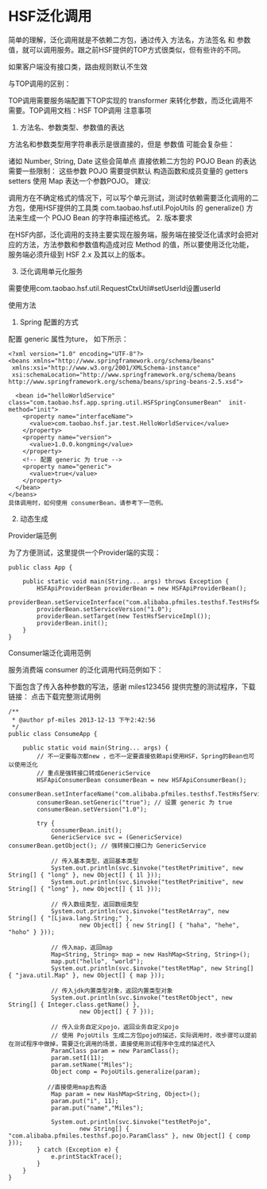 # HSF泛化调用

简单的理解，泛化调用就是不依赖二方包，通过传入 方法名，方法签名 和 参数值，就可以调用服务。跟之前HSF提供的TOP方式很类似，但有些许的不同。

如果客户端没有接口类，路由规则默认不生效

与TOP调用的区别：

TOP调用需要服务端配置下TOP实现的 transformer 来转化参数，而泛化调用不需要。TOP调用文档：HSF TOP调用
注意事项

1. 方法名、参数类型、参数值的表达

方法名和参数类型用字符串表示是很直接的，但是 参数值 可能会复杂些：

诸如 Number, String, Date 这些会简单点
直接依赖二方包的 POJO Bean 的表达需要一些限制：
这些参数 POJO 需要提供默认 构造函数和成员变量的 getters setters
使用 Map 表达一个参数POJO。
建议:

调用方在不确定格式的情况下，可以写个单元测试，测试时依赖需要泛化调用的二方包，使用HSF提供的工具类 com.taobao.hsf.util.PojoUtils 的 generalize() 方法来生成一个 POJO Bean 的字符串描述格式。
2. 版本要求

在HSF内部，泛化调用的支持主要实现在服务端，服务端在接受泛化请求时会把对应的方法，方法参数和参数值构造成对应 Method 的值，所以要使用泛化功能，服务端必须升级到 HSF 2.x 及其以上的版本。

3. 泛化调用单元化服务

需要使用com.taobao.hsf.util.RequestCtxUtil#setUserId设置userId

使用方法

1. Spring 配置的方式

配置 generic 属性为ture， 如下所示：

```
<?xml version="1.0" encoding="UTF-8"?>
<beans xmlns="http://www.springframework.org/schema/beans"
 xmlns:xsi="http://www.w3.org/2001/XMLSchema-instance"
 xsi:schemaLocation="http://www.springframework.org/schema/beans http://www.springframework.org/schema/beans/spring-beans-2.5.xsd">

  <bean id="helloWorldService" class="com.taobao.hsf.app.spring.util.HSFSpringConsumerBean"  init-method="init">
    <property name="interfaceName">
      <value>com.taobao.hsf.jar.test.HelloWorldService</value>
    </property>
    <property name="version">
      <value>1.0.0.kongming</value>
    </property>
    <!-- 配置 generic 为 true -->
    <property name="generic">
      <value>true</value>
    </property>
  </bean>
</beans>
具体调用时，如何使用 consumerBean，请参考下一范例。

```

2. 动态生成

Provider端范例

为了方便测试，这里提供一个Provider端的实现：

```
public class App {

    public static void main(String... args) throws Exception {
        HSFApiProviderBean providerBean = new HSFApiProviderBean();
        providerBean.setServiceInterface("com.alibaba.pfmiles.testhsf.TestHsfService");
        providerBean.setServiceVersion("1.0");
        providerBean.setTarget(new TestHsfServiceImpl());
        providerBean.init();
    }
}

```

Consumer端泛化调用范例

服务消费端 consumer 的泛化调用代码范例如下：

下面包含了传入各种参数的写法，感谢 miles123456 提供完整的测试程序，下载链接： 点击下载完整测试用例

```
/**
 * @author pf-miles 2013-12-13 下午2:42:56
 */
public class ConsumeApp {

    public static void main(String... args) {
        // 不一定要每次都new ，也不一定要直接依赖api使用HSF，Spring的Bean也可以使用泛化
        // 重点是强转接口转成GenericService
        HSFApiConsumerBean consumerBean = new HSFApiConsumerBean();
        consumerBean.setInterfaceName("com.alibaba.pfmiles.testhsf.TestHsfService");
        consumerBean.setGeneric("true"); // 设置 generic 为 true
        consumerBean.setVersion("1.0");

        try {
            consumerBean.init();
            GenericService svc = (GenericService) consumerBean.getObject(); // 强转接口接口为 GenericService

            // 传入基本类型，返回基本类型
            System.out.println(svc.$invoke("testRetPrimitive", new String[] { "long" }, new Object[] { 1l }));
            System.out.println(svc.$invoke("testRetPrimitive", new String[] { "long" }, new Object[] { 1l }));

            // 传入数组类型，返回数组类型
            System.out.println(svc.$invoke("testRetArray", new String[] { "[Ljava.lang.String;" },
                    new Object[] { new String[] { "haha", "hehe", "hoho" } }));

            // 传入map，返回map
            Map<String, String> map = new HashMap<String, String>();
            map.put("hello", "world");
            System.out.println(svc.$invoke("testRetMap", new String[] { "java.util.Map" }, new Object[] { map }));

            // 传入jdk内置类型对象，返回内置类型对象
            System.out.println(svc.$invoke("testRetObject", new String[] { Integer.class.getName() },
                    new Object[] { 7 }));

            // 传入业务自定义pojo，返回业务自定义pojo
            // 使用 PojoUtils 生成二方包pojo的描述，实际调用时，改步骤可以提前在测试程序中做掉，需要泛化调用的场景，直接使用测试程序中生成的描述代入
            ParamClass param = new ParamClass();
            param.setI(11);
            param.setName("Miles");
            Object comp = PojoUtils.generalize(param); 

           //直接使用map去构造
            Map param = new HashMap<String, Object>();
            param.put("i", 11);
            param.put("name","Miles");

            System.out.println(svc.$invoke("testRetPojo",
                    new String[] { "com.alibaba.pfmiles.testhsf.pojo.ParamClass" }, new Object[] { comp }));
        } catch (Exception e) {
            e.printStackTrace();
        }
    }
}
```